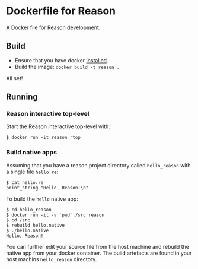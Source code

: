 # Dockerfile for Reason

A Docker file for Reason development.

## Build

* Ensure that you have docker [installed](https://docs.docker.com/engine/installation/).
* Build the image: `docker build -t reason .`

All set!

## Running

### Reason interactive top-level

Start the Reason interactive top-level with:

    $ docker run -it reason rtop

### Build native apps

Assuming that you have a reason project directory called `hello_reason` with a
single file `hello.re`:

```
$ cat hello.re
print_string "Hello, Reason!\n"
```

To build the `hello` native app:

    $ cd hello_reason
    $ docker run -it -v `pwd`:/src reason
    $ cd /src
    $ rebuild hello.native
    $ ./hello.native
    Hello, Reason!

You can further edit your source file from the host machine and rebuild the
native app from your docker container. The build artefacts are found in your
host machins `hello_reason` directory.
